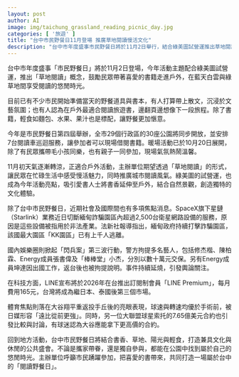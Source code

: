 ```yaml
---
layout: post
author: AI
image: img/taichung_grassland_reading_picnic_day.jpg
categories: [ '旅遊' ]
title: "台中市民野餐日11月登場 推廣草地閱讀慢活文化"  
description: "台中市年度盛事市民野餐日將於11月2日舉行，結合綠美圖試營運推出草地閱讀概念，鼓勵市民攜書踏青，享受藍天綠地的悠閒時光。全市30座公園同步開放並配備巡迴閱讀車，活動融合文化與休閒，吸引親子與愛書人士共襄盛舉。"  "
---
```

台中市年度盛事「市民野餐日」將於11月2日登場，今年活動主題配合綠美圖試營運，推出「草地閱讀」概念，鼓勵民眾帶著喜愛的書籍走進戶外，在藍天白雲與綠草地間享受閱讀的悠閒時光。  

目前已有不少市民開始準備當天的野餐道具與書本，有人打算帶上散文，沉浸於文藝氛圍；也有人認為在戶外最適合閱讀旅遊書，邊翻頁邊想像下一段旅程。除了書籍，輕食如麵包、水果、果汁也是標配，讓野餐更加愜意。  

今年是市民野餐日第四屆舉辦，全市29個行政區的30座公園將同步開放，並安排7台閱讀車巡迴服務，讓參加者可以現場借閱書籍。暖場活動已於10月20日展開，除了有民眾攜帶毛小孩同樂，也有親子一同參加，現場氣氛熱鬧溫馨。  

11月初天氣逐漸轉涼，正適合戶外活動，主辦單位期望透過「草地閱讀」的形式，讓民眾在忙碌生活中感受慢活魅力，同時推廣城市閱讀風氣。綠美圖的試營運，也成為今年活動亮點，吸引愛書人士將書香延伸至戶外，結合自然景觀，創造獨特的文化體驗。  

除了台中市民野餐日，近期社會及國際間也有多項焦點消息。SpaceX旗下星鏈（Starlink）業務近日切斷緬甸詐騙園區內超過2,500台衛星網路設備的服務，原因是這些設備被指用於非法產業。法新社報導指出，緬甸政府持續打擊詐騙園區，該國最大園區「KK園區」已有上千人逃離。  

國內娛樂圈則掀起「閃兵案」第三波行動，警方拘提多名藝人，包括修杰楷、陳柏霖、Energy成員張書偉及「棒棒堂」小杰，分別以數十萬元交保。另有Energy成員坤達因出國工作，返台後也被拘提說明。事件持續延燒，引發輿論關注。  

在科技方面，LINE宣布將於2026年在台推出訂閱制會員「LINE Premium」，每月費用165元，台灣將成為繼日本、泰國後第三個市場。  

體育焦點則落在大谷翔平重返投手丘後的亮眼表現，球速與轉速均優於手術前，被日媒形容「遠比從前更強」。同時，另一位大聯盟球星索托的7.65億美元合約也引發比較與討論，有球迷認為大谷應能拿下更高價的合約。  

回到地方活動，台中市民野餐日將結合書香、草地、陽光與輕食，打造兼具文化與休閒的公共盛會。不論是攜家帶眷，還是獨自參與，都能在公園中找到屬於自己的悠閒時光。主辦單位呼籲市民踴躍參加，把喜愛的書帶來，共同打造一場屬於台中的「閱讀野餐日」。  